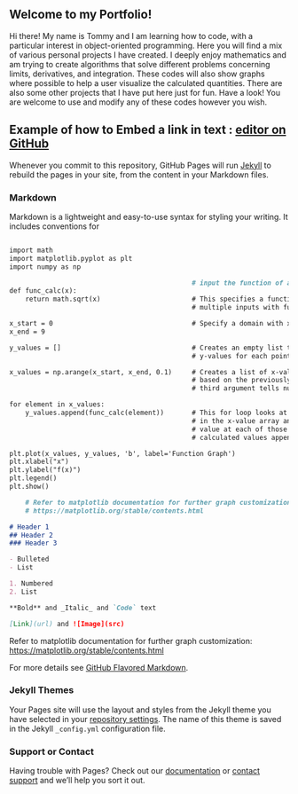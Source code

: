 ## Welcome to my Portfolio!

Hi there! My name is Tommy and I am learning how to code, with a particular interest in object-oriented programming. Here you will find a mix of various personal projects I have created. I deeply enjoy mathematics and am trying to create algorithms that solve different problems concerning limits, derivatives, and integration. These codes will also show graphs where possible to help a user visualize the calculated quantities. There are also some other projects that I have put here just for fun. Have a look! You are welcome to use and modify any of these codes however you wish.

## Example of how to Embed a link in text : [editor on GitHub](https://github.com/Tommy-Beauchamp/Tommy-Beauchamp.github.io/edit/main/index.md)

Whenever you commit to this repository, GitHub Pages will run [Jekyll](https://jekyllrb.com/) to rebuild the pages in your site, from the content in your Markdown files.

### Markdown

Markdown is a lightweight and easy-to-use syntax for styling your writing. It includes conventions for

```markdown

import math
import matplotlib.pyplot as plt
import numpy as np

                                              # input the function of a single variable that you wish to graph
def func_calc(x):
    return math.sqrt(x)                       # This specifies a function and allows it to recieve 
                                              # multiple inputs with function calls

x_start = 0                                   # Specify a domain with x_start to x_end
x_end = 9

y_values = []                                 # Creates an empty list to hold the calculated 
                                              # y-values for each point in the domain

x_values = np.arange(x_start, x_end, 0.1)     # Creates a list of x-values in a numpy array
                                              # based on the previously stated domain
                                              # third argument tells numpy array how to increment

for element in x_values:
    y_values.append(func_calc(element))       # This for loop looks at each of the elements
                                              # in the x-value array and calculates the function
                                              # value at each of those points
                                              # calculated values appended to y-value list

plt.plot(x_values, y_values, 'b', label='Function Graph')
plt.xlabel("x")
plt.ylabel("f(x)")
plt.legend()
plt.show()

    # Refer to matplotlib documentation for further graph customization
    # https://matplotlib.org/stable/contents.html

# Header 1
## Header 2
### Header 3

- Bulleted
- List

1. Numbered
2. List

**Bold** and _Italic_ and `Code` text

[Link](url) and ![Image](src)
```
Refer to matplotlib documentation for further graph customization:
https://matplotlib.org/stable/contents.html

For more details see [GitHub Flavored Markdown](https://guides.github.com/features/mastering-markdown/).

### Jekyll Themes

Your Pages site will use the layout and styles from the Jekyll theme you have selected in your [repository settings](https://github.com/Tommy-Beauchamp/Tommy-Beauchamp.github.io/settings). The name of this theme is saved in the Jekyll `_config.yml` configuration file.

### Support or Contact

Having trouble with Pages? Check out our [documentation](https://docs.github.com/categories/github-pages-basics/) or [contact support](https://support.github.com/contact) and we’ll help you sort it out.
